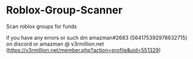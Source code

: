# Roblox-Group-Scanner
Scan roblox groups for funds

if you have any errors or such dm amazman#2683 (564175392978632715) on discord or amazman @ v3rmillion.net (https://v3rmillion.net/member.php?action=profile&uid=551329)
